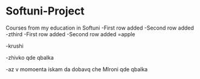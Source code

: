 # Softuni-Project
Courses from my education in Softuni
-First row added
-Second row added
-zthird
-First row added
-Second row added
=apple

-krushi


-zhivko qde qbalka


-az v momoenta iskam da dobavq che MIroni qde qbalka
